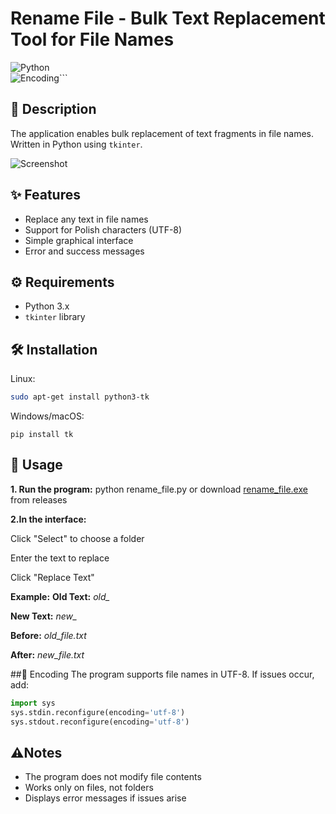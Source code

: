 # Rename File - Bulk Text Replacement Tool for File Names

![Python](https://img.shields.io/badge/Python-3.x-blue?logo=python)  
![Encoding](https://img.shields.io/badge/Encoding-UTF--8-orange)```

## 📌 Description
The application enables bulk replacement of text fragments in file names. Written in Python using `tkinter`.

![Screenshot](https://github.com/zbirow/Rename-file/blob/main/image.png)

## ✨ Features
- Replace any text in file names
- Support for Polish characters (UTF-8)
- Simple graphical interface
- Error and success messages

## ⚙️ Requirements
- Python 3.x
- `tkinter` library

## 🛠️ Installation
Linux:
```bash
sudo apt-get install python3-tk
```
Windows/macOS:
```bush
pip install tk
```
## 🚀 Usage
**1. Run the program:**
python rename_file.py
or download [rename_file.exe](https://github.com/zbirow/Rename-file/releases "rename_file.exe") from releases

**2.In the interface:**

Click "Select" to choose a folder

Enter the text to replace

Click "Replace Text"

**Example:**
**Old Text:** *old_*

**New Text:** *new_*

**Before:** *old_file.txt*

**After:** *new_file.txt*

##💾 Encoding
The program supports file names in UTF-8. If issues occur, add:
```python
import sys
sys.stdin.reconfigure(encoding='utf-8')
sys.stdout.reconfigure(encoding='utf-8')
```
## ⚠️Notes
- The program does not modify file contents
- Works only on files, not folders
- Displays error messages if issues arise
